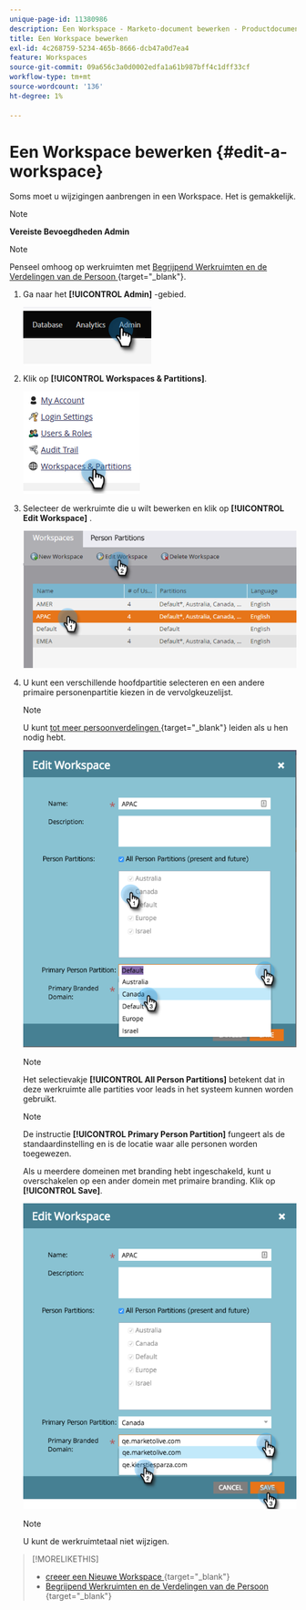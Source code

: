 ```yaml
---
unique-page-id: 11380986
description: Een Workspace - Marketo-document bewerken - Productdocumentatie
title: Een Workspace bewerken
exl-id: 4c268759-5234-465b-8666-dcb47a0d7ea4
feature: Workspaces
source-git-commit: 09a656c3a0d0002edfa1a61b987bff4c1dff33cf
workflow-type: tm+mt
source-wordcount: '136'
ht-degree: 1%

---
```


# Een Workspace bewerken {#edit-a-workspace}

Soms moet u wijzigingen aanbrengen in een Workspace. Het is gemakkelijk.

>[!NOTE]
>
>**Vereiste Bevoegdheden Admin**

>[!NOTE]
>
>Penseel omhoog op werkruimten met [ Begrijpend Werkruimten en de Verdelingen van de Persoon ](/help/marketo/product-docs/administration/workspaces-and-person-partitions/understanding-workspaces-and-person-partitions.md){target="_blank"}.

1. Ga naar het **[!UICONTROL Admin]** -gebied.

   ![](assets/edit-a-workspace-1.png)

1. Klik op **[!UICONTROL Workspaces & Partitions]**.

   ![](assets/edit-a-workspace-2.png)

1. Selecteer de werkruimte die u wilt bewerken en klik op **[!UICONTROL Edit Workspace]** .

   ![](assets/edit-a-workspace-3.png)

1. U kunt een verschillende hoofdpartitie selecteren en een andere primaire personenpartitie kiezen in de vervolgkeuzelijst.

   >[!NOTE]
   >
   >U kunt [ tot meer persoonverdelingen ](/help/marketo/product-docs/administration/workspaces-and-person-partitions/create-a-person-partition.md){target="_blank"} leiden als u hen nodig hebt.

   ![](assets/edit-a-workspace-4.png)

   >[!NOTE]
   >
   >Het selectievakje **[!UICONTROL All Person Partitions]** betekent dat in deze werkruimte alle partities voor leads in het systeem kunnen worden gebruikt.

   >[!NOTE]
   >
   >De instructie **[!UICONTROL Primary Person Partition]** fungeert als de standaardinstelling en is de locatie waar alle personen worden toegewezen.

   Als u meerdere domeinen met branding hebt ingeschakeld, kunt u overschakelen op een ander domein met primaire branding. Klik op **[!UICONTROL Save]**.

   ![](assets/edit-a-workspace-5.png)

   >[!NOTE]
   >
   >U kunt de werkruimtetaal niet wijzigen.

>[!MORELIKETHIS]
>
>* [ creeer een Nieuwe Workspace ](/help/marketo/product-docs/administration/workspaces-and-person-partitions/create-a-new-workspace.md){target="_blank"}
>* [ Begrijpend Werkruimten en de Verdelingen van de Persoon ](/help/marketo/product-docs/administration/workspaces-and-person-partitions/understanding-workspaces-and-person-partitions.md){target="_blank"}
